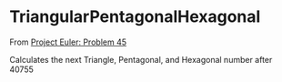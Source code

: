 # TriangularPentagonalHexagonal

From [Project Euler: Problem 45](https://projecteuler.net/problem=45)

Calculates the next Triangle, Pentagonal, and Hexagonal number after 40755